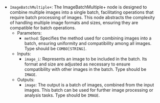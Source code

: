 - `ImageBatchMultiple+`: The ImageBatchMultiple+ node is designed to combine multiple images into a single batch, facilitating operations that require batch processing of images. This node abstracts the complexity of handling multiple image formats and sizes, ensuring they are compatible for batch operations.
    - Parameters:
        - `method`: Specifies the method used for combining images into a batch, ensuring uniformity and compatibility among all images. Type should be `COMBO[STRING]`.
    - Inputs:
        - `image_i`: Represents an image to be included in the batch. Its format and size are adjusted as necessary to ensure compatibility with other images in the batch. Type should be `IMAGE`.
    - Outputs:
        - `image`: The output is a batch of images, combined from the input images. This batch can be used for further image processing or analysis tasks. Type should be `IMAGE`.
